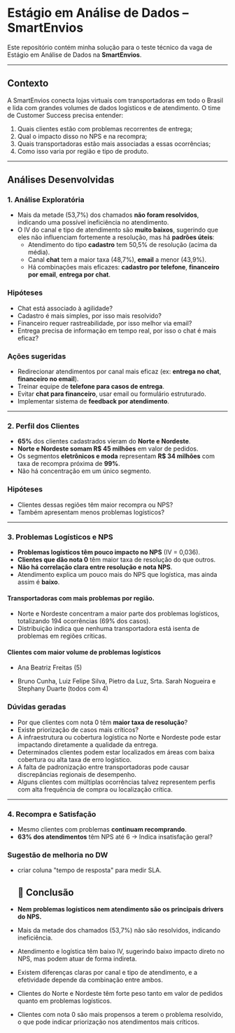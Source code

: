 # Estágio em Análise de Dados – SmartEnvios

Este repositório contém minha solução para o teste técnico da vaga de Estágio em Análise de Dados na **SmartEnvios**.

---

## Contexto

A SmartEnvios conecta lojas virtuais com transportadoras em todo o Brasil e lida com grandes volumes de dados logísticos e de atendimento. O time de Customer Success precisa entender:

1. Quais clientes estão com problemas recorrentes de entrega;
2. Qual o impacto disso no NPS e na recompra;
3. Quais transportadoras estão mais associadas a essas ocorrências;
4. Como isso varia por região e tipo de produto.

---

## Análises Desenvolvidas

### 1. Análise Exploratória

- Mais da metade (53,7%) dos chamados **não foram resolvidos**, indicando uma possível ineficiência no atendimento.
- O IV do canal e tipo de atendimento são **muito baixos**, sugerindo que eles não influenciam fortemente a resolução, mas há **padrões úteis**:
  - Atendimento do tipo **cadastro** tem 50,5% de resolução (acima da média).
  - Canal **chat** tem a maior taxa (48,7%), **email** a menor (43,9%).
  - Há combinações mais eficazes: **cadastro por telefone**, **financeiro por email**, **entrega por chat**.

### Hipóteses

- Chat está associado à agilidade?
- Cadastro é mais simples, por isso mais resolvido?
- Financeiro requer rastreabilidade, por isso melhor via email?
- Entrega precisa de informação em tempo real, por isso o chat é mais eficaz?

### Ações sugeridas

- Redirecionar atendimentos por canal mais eficaz (ex: **entrega no chat**, **financeiro no email**).
- Treinar equipe de **telefone para casos de entrega**.
- Evitar **chat para financeiro**, usar email ou formulário estruturado.
- Implementar sistema de **feedback por atendimento**.

---

### 2. Perfil dos Clientes

- **65%** dos clientes cadastrados vieram do **Norte e Nordeste**.
- **Norte e Nordeste somam R$ 45 milhões** em valor de pedidos.
- Os segmentos **eletrônicos e moda** representam **R$ 34 milhões** com taxa de recompra próxima de **99%**.
- Não há concentração em um único segmento.

### Hipóteses

- Clientes dessas regiões têm maior recompra ou NPS?
- Também apresentam menos problemas logísticos?

---

### 3. Problemas Logísticos e NPS

- **Problemas logísticos têm pouco impacto no NPS** (IV = 0,036).
- **Clientes que dão nota 0** têm maior taxa de resolução do que outros.
- **Não há correlação clara entre resolução e nota NPS**.
- Atendimento explica um pouco mais do NPS que logística, mas ainda assim é **baixo**.

#### Transportadoras com mais problemas por região.
- Norte e Nordeste concentram a maior parte dos problemas logísticos, totalizando 194 ocorrências (69% dos casos).
- Distribuição indica que nenhuma transportadora está isenta de problemas em regiões críticas.

#### Clientes com maior volume de problemas logísticos
- Ana Beatriz Freitas (5)

- Bruno Cunha, Luiz Felipe Silva, Pietro da Luz, Srta. Sarah Nogueira e Stephany Duarte (todos com 4)

### Dúvidas geradas

- Por que clientes com nota 0 têm **maior taxa de resolução**?
- Existe priorização de casos mais críticos?
- A infraestrutura ou cobertura logística no Norte e Nordeste pode estar impactando diretamente a qualidade da entrega.
- Determinados clientes podem estar localizados em áreas com baixa cobertura ou alta taxa de erro logístico.
- A falta de padronização entre transportadoras pode causar discrepâncias regionais de desempenho.
- Alguns clientes com múltiplas ocorrências talvez representem perfis com alta frequência de compra ou localização crítica.

---

### 4. Recompra e Satisfação

- Mesmo clientes com problemas **continuam recomprando**.
- **63% dos atendimentos** têm NPS até 6 → Indica insatisfação geral?

### Sugestão de melhoria no DW
- criar coluna "tempo de resposta" para medir SLA.

  ## 📌 Conclusão

- **Nem problemas logísticos nem atendimento são os principais drivers do NPS.**
- Mais da metade dos chamados (53,7%) não são resolvidos, indicando ineficiência.
- Atendimento e logística têm baixo IV, sugerindo baixo impacto direto no NPS, mas podem atuar de forma indireta.
- Existem diferenças claras por canal e tipo de atendimento, e a efetividade depende da combinação entre ambos.
- Clientes do Norte e Nordeste têm forte peso tanto em valor de pedidos quanto em problemas logísticos.
- Clientes com nota 0 são mais propensos a terem o problema resolvido, o que pode indicar priorização nos atendimentos mais críticos.
